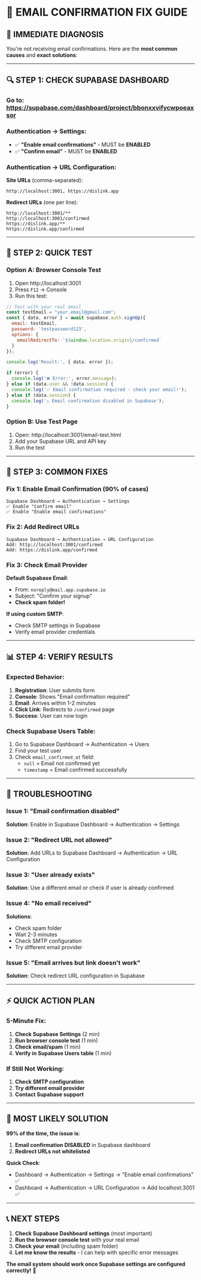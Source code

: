 # 📧 EMAIL CONFIRMATION FIX GUIDE

## 🚨 **IMMEDIATE DIAGNOSIS**

You're not receiving email confirmations. Here are the **most common causes** and **exact solutions**:

---

## 🔍 **STEP 1: CHECK SUPABASE DASHBOARD**

### **Go to**: https://supabase.com/dashboard/project/bbonxxvifycwpoeaxsor

### **Authentication → Settings**:
- ✅ **"Enable email confirmations"** - MUST be **ENABLED**
- ✅ **"Confirm email"** - MUST be **ENABLED**

### **Authentication → URL Configuration**:
**Site URLs** (comma-separated):
```
http://localhost:3001, https://dislink.app
```

**Redirect URLs** (one per line):
```
http://localhost:3001/**
http://localhost:3001/confirmed
https://dislink.app/**
https://dislink.app/confirmed
```

---

## 🧪 **STEP 2: QUICK TEST**

### **Option A: Browser Console Test**
1. Open http://localhost:3001
2. Press `F12` → Console
3. Run this test:

```javascript
// Test with your real email
const testEmail = "your.email@gmail.com";
const { data, error } = await supabase.auth.signUp({
  email: testEmail,
  password: 'testpassword123',
  options: {
    emailRedirectTo: `${window.location.origin}/confirmed`
  }
});

console.log('Result:', { data, error });

if (error) {
  console.log('❌ Error:', error.message);
} else if (data.user && !data.session) {
  console.log('✅ Email confirmation required - check your email!');
} else if (data.session) {
  console.log('⚠️ Email confirmation disabled in Supabase');
}
```

### **Option B: Use Test Page**
1. Open: http://localhost:3001/email-test.html
2. Add your Supabase URL and API key
3. Run the test

---

## 🔧 **STEP 3: COMMON FIXES**

### **Fix 1: Enable Email Confirmation (90% of cases)**
```
Supabase Dashboard → Authentication → Settings
✅ Enable "Confirm email"
✅ Enable "Enable email confirmations"
```

### **Fix 2: Add Redirect URLs**
```
Supabase Dashboard → Authentication → URL Configuration
Add: http://localhost:3001/confirmed
Add: https://dislink.app/confirmed
```

### **Fix 3: Check Email Provider**
**Default Supabase Email**:
- From: `noreply@mail.app.supabase.io`
- Subject: "Confirm your signup"
- **Check spam folder!**

**If using custom SMTP**:
- Check SMTP settings in Supabase
- Verify email provider credentials

---

## 📊 **STEP 4: VERIFY RESULTS**

### **Expected Behavior**:
1. **Registration**: User submits form
2. **Console**: Shows "Email confirmation required"
3. **Email**: Arrives within 1-2 minutes
4. **Click Link**: Redirects to `/confirmed` page
5. **Success**: User can now login

### **Check Supabase Users Table**:
1. Go to Supabase Dashboard → Authentication → Users
2. Find your test user
3. Check `email_confirmed_at` field:
   - `null` = Email not confirmed yet
   - `timestamp` = Email confirmed successfully

---

## 🚨 **TROUBLESHOOTING**

### **Issue 1: "Email confirmation disabled"**
**Solution**: Enable in Supabase Dashboard → Authentication → Settings

### **Issue 2: "Redirect URL not allowed"**
**Solution**: Add URLs to Supabase Dashboard → Authentication → URL Configuration

### **Issue 3: "User already exists"**
**Solution**: Use a different email or check if user is already confirmed

### **Issue 4: "No email received"**
**Solutions**:
- Check spam folder
- Wait 2-3 minutes
- Check SMTP configuration
- Try different email provider

### **Issue 5: "Email arrives but link doesn't work"**
**Solution**: Check redirect URL configuration in Supabase

---

## ⚡ **QUICK ACTION PLAN**

### **5-Minute Fix**:
1. **Check Supabase Settings** (2 min)
2. **Run browser console test** (1 min)
3. **Check email/spam** (1 min)
4. **Verify in Supabase Users table** (1 min)

### **If Still Not Working**:
1. **Check SMTP configuration**
2. **Try different email provider**
3. **Contact Supabase support**

---

## 🎯 **MOST LIKELY SOLUTION**

**99% of the time, the issue is**:
1. **Email confirmation DISABLED** in Supabase dashboard
2. **Redirect URLs not whitelisted**

**Quick Check**:
- Dashboard → Authentication → Settings → "Enable email confirmations" ✅
- Dashboard → Authentication → URL Configuration → Add localhost:3001 ✅

---

## 📞 **NEXT STEPS**

1. **Check Supabase Dashboard settings** (most important)
2. **Run the browser console test** with your real email
3. **Check your email** (including spam folder)
4. **Let me know the results** - I can help with specific error messages

**The email system should work once Supabase settings are configured correctly!** 🚀
